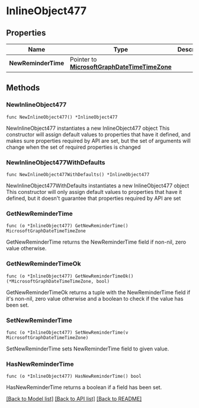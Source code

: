 # InlineObject477

## Properties

Name | Type | Description | Notes
------------ | ------------- | ------------- | -------------
**NewReminderTime** | Pointer to [**MicrosoftGraphDateTimeTimeZone**](MicrosoftGraphDateTimeTimeZone.md) |  | [optional] 

## Methods

### NewInlineObject477

`func NewInlineObject477() *InlineObject477`

NewInlineObject477 instantiates a new InlineObject477 object
This constructor will assign default values to properties that have it defined,
and makes sure properties required by API are set, but the set of arguments
will change when the set of required properties is changed

### NewInlineObject477WithDefaults

`func NewInlineObject477WithDefaults() *InlineObject477`

NewInlineObject477WithDefaults instantiates a new InlineObject477 object
This constructor will only assign default values to properties that have it defined,
but it doesn't guarantee that properties required by API are set

### GetNewReminderTime

`func (o *InlineObject477) GetNewReminderTime() MicrosoftGraphDateTimeTimeZone`

GetNewReminderTime returns the NewReminderTime field if non-nil, zero value otherwise.

### GetNewReminderTimeOk

`func (o *InlineObject477) GetNewReminderTimeOk() (*MicrosoftGraphDateTimeTimeZone, bool)`

GetNewReminderTimeOk returns a tuple with the NewReminderTime field if it's non-nil, zero value otherwise
and a boolean to check if the value has been set.

### SetNewReminderTime

`func (o *InlineObject477) SetNewReminderTime(v MicrosoftGraphDateTimeTimeZone)`

SetNewReminderTime sets NewReminderTime field to given value.

### HasNewReminderTime

`func (o *InlineObject477) HasNewReminderTime() bool`

HasNewReminderTime returns a boolean if a field has been set.


[[Back to Model list]](../README.md#documentation-for-models) [[Back to API list]](../README.md#documentation-for-api-endpoints) [[Back to README]](../README.md)


